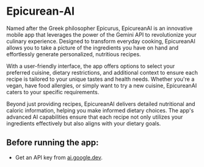 # Epicurean-AI

Named after the Greek philosopher Epicurus, EpicureanAI is an innovative mobile app that leverages the power of the Gemini API to revolutionize your culinary experience. Designed to transform everyday cooking, EpicureanAI allows you to take a picture of the ingredients you have on hand and effortlessly generate personalized, nutritious recipes.

With a user-friendly interface, the app offers options to select your preferred cuisine, dietary restrictions, and additional context to ensure each recipe is tailored to your unique tastes and health needs. Whether you're a vegan, have food allergies, or simply want to try a new cuisine, EpicureanAI caters to your specific requirements.

Beyond just providing recipes, EpicureanAI delivers detailed nutritional and caloric information, helping you make informed dietary choices. The app's advanced AI capabilities ensure that each recipe not only utilizes your ingredients effectively but also aligns with your dietary goals.

## Before running the app:

- Get an API key from [ai.google.dev](ai.google.dev).

